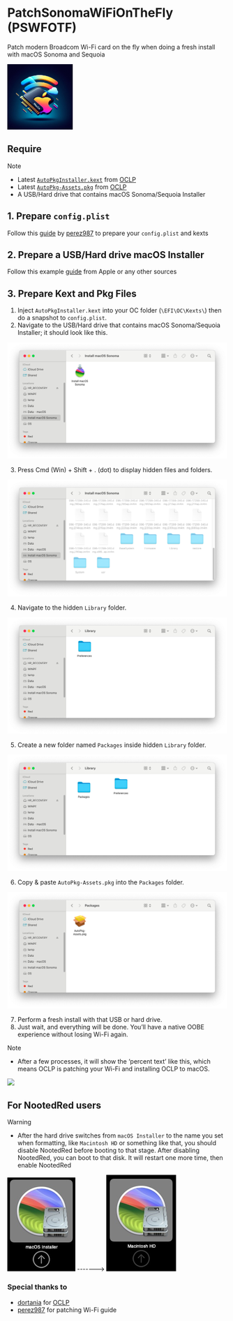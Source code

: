 # PatchSonomaWiFiOnTheFly (PSWFOTF)
Patch modern Broadcom Wi-Fi card on the fly when doing a fresh install with macOS Sonoma and Sequoia

<img src="Img/Logo.jpg" width="150" height="150">

## Require

> [!NOTE]
> - Latest [`AutoPkgInstaller.kext`](https://github.com/dortania/OpenCore-Legacy-Patcher/blob/main/payloads/Kexts/Acidanthera/) from [OCLP](https://github.com/dortania/OpenCore-Legacy-Patcher)
> - Latest [`AutoPkg-Assets.pkg`](https://github.com/dortania/OpenCore-Legacy-Patcher/releases/latest/download/AutoPkg-Assets.pkg) from [OCLP](https://github.com/dortania/OpenCore-Legacy-Patcher)
> - A USB/Hard drive that contains macOS Sonoma/Sequoia Installer

## 1. Prepare `config.plist`
Follow this [guide](https://github.com/perez987/Broadcom-wifi-back-on-macOS-Sonoma-by-OCLP) by [perez987](https://github.com/perez987) to prepare your `config.plist` and kexts

## 2. Prepare a USB/Hard drive macOS Installer
Follow this example [guide](https://support.apple.com/en-vn/101578) from Apple or any other sources

## 3. Prepare Kext and Pkg Files

1. Inject `AutoPkgInstaller.kext` into your OC folder (`\EFI\OC\Kexts\`) then do a snapshot to `config.plist`.
2. Navigate to the USB/Hard drive that contains macOS Sonoma/Sequoia Installer; it should look like this.

<img src="Img/1.png">

3. Press Cmd (Win) + Shift + . (dot) to display hidden files and folders.

<img src="Img/2.png">

4. Navigate to the hidden `Library` folder.

<img src="Img/3.png">

5. Create a new folder named `Packages` inside hidden `Library` folder.

<img src="Img/4.png">

6. Copy & paste `AutoPkg-Assets.pkg` into the `Packages` folder.

<img src="Img/5.png">

7. Perform a fresh install with that USB or hard drive.
8. Just wait, and everything will be done. You’ll have a native OOBE experience without losing Wi-Fi again.

> [!NOTE]
> - After a few processes, it will show the ‘percent text’ like this, which means OCLP is patching your Wi-Fi and installing OCLP to macOS.
> <img src="Img/proof.png">
## For NootedRed users
> [!WARNING]
> - After the hard drive switches from `macOS Installer` to the name you set when formatting, like `Macintosh HD` or something like that, you should disable NootedRed before booting to that stage. After disabling NootedRed, you can boot to that disk. It will restart one more time, then enable NootedRed

<img src="Img/before.png"> -------> <img src="Img/after.png">

### Special thanks to
- [dortania](https://github.com/dortania/) for [OCLP](https://github.com/dortania/OpenCore-Legacy-Patcher)
- [perez987](https://github.com/perez987) for patching Wi-Fi guide
